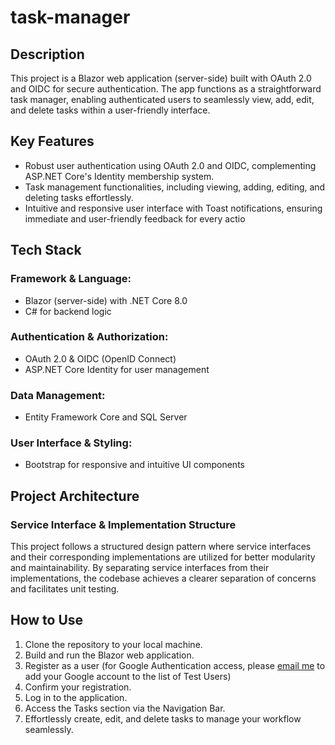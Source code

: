 # task-manager

## Description
This project is a Blazor web application (server-side) built with OAuth 2.0 and OIDC for secure authentication. The app functions as a straightforward task manager, enabling authenticated users to seamlessly view, add, edit, and delete tasks within a user-friendly interface.

## Key Features
* Robust user authentication using OAuth 2.0 and OIDC, complementing ASP.NET Core's Identity membership system.
* Task management functionalities, including viewing, adding, editing, and deleting tasks effortlessly.
* Intuitive and responsive user interface with Toast notifications, ensuring immediate and user-friendly feedback for every actio

## Tech Stack
### Framework & Language:
- Blazor (server-side) with .NET Core 8.0
- C# for backend logic
  
### Authentication & Authorization:
- OAuth 2.0 & OIDC (OpenID Connect)
- ASP.NET Core Identity for user management

### Data Management:
- Entity Framework Core and SQL Server

### User Interface & Styling:
- Bootstrap for responsive and intuitive UI components

## Project Architecture
### Service Interface & Implementation Structure
This project follows a structured design pattern where service interfaces and their corresponding implementations are utilized for better modularity and maintainability. By separating service interfaces from their implementations, the codebase achieves a clearer separation of concerns and facilitates unit testing.

## How to Use
1. Clone the repository to your local machine.
2. Build and run the Blazor web application.
3. Register as a user (for Google Authentication access, please [email me](mailto:paludafne@gmail.com) to add your Google account to the list of Test Users)
4. Confirm your registration.
5. Log in to the application.
6. Access the Tasks section via the Navigation Bar.
7. Effortlessly create, edit, and delete tasks to manage your workflow seamlessly.
